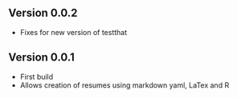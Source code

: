 ## Version 0.0.2
- Fixes for new version of testthat

## Version 0.0.1
- First build
- Allows creation of resumes using markdown yaml, LaTex and R
